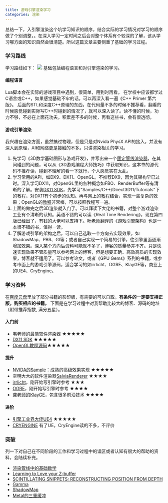 ```yaml
---
title: 游戏引擎渲染学习
categories: 渲染
---
```

总结一下，入引擎渲染这个坑学习知识的顺序，结合实际的学习情况对学习的顺序做了个别调整，。在深入学习一定时间之后会对整个体系有个较深的了解，该从学习哪方面的知识自然会很清楚。所以这篇文章主要侧重了基础的学习过程。
### 学习路线
学习路线如下：
![](http://ww1.sinaimg.cn/large/c5c3a364ly1fvrmhub1cej20st0mzmy5.jpg)
基础包括编程语言和对引擎渲染的学习。
#### 编程语言
Lua脚本会在实际的游戏项目中遇到，很简单，用到时再看。
在学校中应该都学过C语言或C++，如果感觉基础不牢的话，可以再深入看一遍《C++ Primer 第六版》。
后面的STL和深度C++原理的东西，在代码量不多的时候不推荐看，翻看的时候感觉碰到实际写C++时碰到的情况了，就可以深入读了。读不懂的时候，功力不够，不必在上面花功夫。积累差不多的时候，再看这些书，会有很透彻。

#### 游戏引擎渲染
我兴趣在渲染方面，虽然搞过物理，但是只是对Nvida PhysX API的接入，并没有深入到原理，AI和网络更是接触的不多。只讲渲染相关的学习。
1. 先学习《3D数学基础图形与游戏开发》，并写出来一个[固定管线渲染器](https://github.com/silence394/SoftRenderer-FixPipeline)，在其间碰到的问题，可以从《3D游戏编程大师技巧》中获取知识，这本书的源代码不推荐读，碰到不理解的看一下就行，个人感觉实在太乱。
2. 学习常用的API，如DX9、DX11、OpenGL。不推荐DX9，因为其架构早已过时。深入学习DX11，对OpenGL里的各种概念如FBO、RenderBuffer等有清晰的了解。安装[DX11 SDK](https://www.microsoft.com/en-us/download/details.aspx?id=8109)，先学习"Samples/C++/Direct3D11/Tutorials"下的教程，对DX11有个初步的认知。再与网上的[教程](https://www.braynzarsoft.net/viewtutorial/q16390-braynzar-soft-directx-11-tutorials)结合，实现一些复杂的效果；OpenGL的[教程]((https://learnopengl-cn.github.io/))非常棒，可以按照教程写一遍。
3. 上面的做完之后3D渲染就入门了。可以拜读下大佬的书籍，对整个游戏渲染工业有个清晰的认知。英语不错的可以读《Real Time Rendering》，现在第四版已经出了，有钱的大佬可以支持下。[叶老师](http://miloyip.com/)翻译的《游戏引擎架构》也是一本很不错的书，值得一读。
4. 了解游戏引擎的架构之后，可以自己选取一个方向去实现效果，如ShadowMap、PBR、GI等；或者自己实现一个简易的引擎，往引擎里面逐渐增加效果。深入某个方向后资料可能就不多了，博客的质量参差不齐。只是快速实现效果不管质量可以参考网上的博客，但是想要正确、高效高质的实现效果，博客就不适用了。可以参考论文，或者《GPU Gems》系列的书籍，或参考市面上的游戏引擎源码，适合学习的如irrlicht、OGRE、KlayGE等，商业上的UE4、CryEngine。

### 学习资料
在[百度云盘](https://pan.baidu.com/s/1ekC5Imp6hg0ylVp9hNtpEA)里放了部分书籍的影印版，有需要的可以自取。**有条件的一定要支持正版，购买相应的书籍。**
下面是在学习过程中对我帮助比较大的博客、源码的地址（附带推荐指数, 满分五星）。
#### 入门前
- 韦老师的[最简软件渲染器](https://github.com/skywind3000/mini3d) ★★★★★
- [DX11 SDK](ttps://www.microsoft.com/en-us/download/details.aspx?id=8109) ★★★★★
- [OpenGL教程源码](https://www.github.com/JoeyDeVries/LearnOpenGL )★★★★★

#### 提升
- [NVIDA的Sample](https://developer.nvidia.com/gameworks-samples-overview)：成熟的高级效果实现 ★★★★★
- 空明大大的软件渲染器[SalviaRenderer](https://github.com/wuye9036/SalviaRenderer) ★★★★
- [irrlicht](http://irrlicht.sourceforge.net/)，刚开始写引擎时参考 ★★★
- [OGRE](https://www.ogre3d.org/)，刚开始写引擎时参考 ★★★★
- [龚老师的KlayGE](https://github.com/gongminmin/KlayGE)，包含很多前沿技术 ★★★★

#### 进阶
- [引擎工业界大佬UE4](https://github.com/EpicGames/UnrealEngine) ★★★★★
- [CRYENGINE](https://github.com/CRYTEK/CRYENGINE) 有了UE，CryEngine读的不多，不评价

### 突破
列一下对自己在不同阶段的工作和学习过程中的误区或者认知有很大的帮助的资料，会陆续补充。
- [渲染管线中的基础数学](https://silence394.github.io/2018/09/17/%E6%B8%B2%E6%9F%93%E7%AE%A1%E7%BA%BF%E7%9A%84%E5%9F%BA%E7%A1%80%E6%95%B0%E5%AD%A6/)
- [Learning to Love your Z-buffer](https://www.sjbaker.org/steve/omniv/love_your_z_buffer.html)
- [SCINTILLATING SNIPPETS: RECONSTRUCTING POSITION FROM DEPTH](https://mynameismjp.wordpress.com/2009/03/10/reconstructing-position-from-depth/?tdsourcetag=s_pctim_aiomsg)
- [Gamma](https://blog.csdn.net/candycat1992/article/details/46228771)
- [ShadowMap](https://docs.microsoft.com/zh-cn/windows/desktop/DxTechArts/common-techniques-to-improve-shadow-depth-maps)
- [Metal的三重缓冲](https://silence394.github.io/2018/08/01/Metal%E7%9A%84%E4%B8%89%E9%87%8D%E7%BC%93%E5%86%B2%E6%9C%BA%E5%88%B6/)

